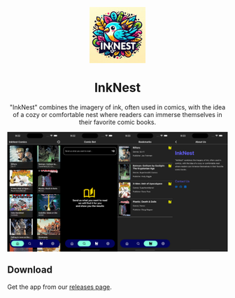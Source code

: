 <p align="center">
  <img src="./.github/readme-images/icon.png" align="center" width="128" />
<p>
  
<h1 align="center">
  InkNest
</h1>
<p align="center">
  "InkNest" combines the imagery of ink, often used in comics, with the idea of a cozy or comfortable nest where readers can immerse themselves in their favorite comic books.
</p>

<p align="center">
  <img src="./.github/readme-images/screenshot.png" align="center" />
</p>

## Download
Get the app from our [releases page](https://github.com/p2devs/InkNest/releases).
